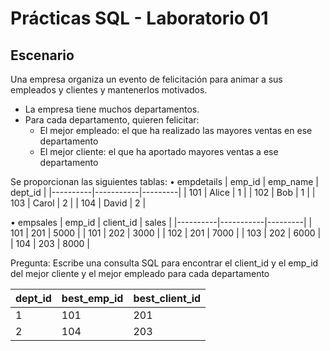 # Prácticas SQL - Laboratorio 01

## Escenario
Una empresa organiza un evento de felicitación para animar a sus empleados y clientes y mantenerlos motivados.
* La empresa tiene muchos departamentos.
* Para cada departamento, quieren felicitar:
  - El mejor empleado: el que ha realizado las mayores ventas en ese departamento
  - El mejor cliente: el que ha aportado mayores ventas a ese departamento

Se proporcionan las siguientes tablas:
 • empdetails 
   |  emp_id  | emp_name  | dept_id |
   |----------|-----------|---------|
   |  101     | Alice     | 1       |
   |  102     | Bob       | 1       |
   |  103     | Carol     | 2       |
   |  104     | David     | 2       |

 • empsales
   |  emp_id  | client_id | sales   |
   |----------|-----------|---------|
   |  101     | 201       | 5000    |
   |  101     | 202       | 3000    |
   |  102     | 201       | 7000    |
   |  103     | 202       | 6000    |
   |  104     | 203       | 8000    |


Pregunta:
Escribe una consulta SQL para encontrar el client_id y el emp_id del mejor cliente y el mejor empleado para cada departamento

| dept_id | best_emp_id | best_client_id  |
|---------|-------------|-----------------|
| 1       | 101         | 201             |
| 2       | 104         | 203             |
